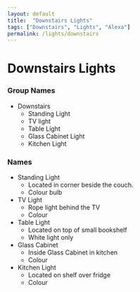 ```yaml
---
layout: default
title:  "Downstairs Lights"
tags: ["Downstairs", "Lights", "Alexa"]
permalink: /lights/downstairs
---
```


# Downstairs Lights

### Group Names

* Downstairs
    - Standing Light
    - TV light
    - Table Light
    - Glass Cabinet Light
    - Kitchen Light

### Names

* Standing Light
    - Located in corner beside the couch.
    - Colour bulb
* TV Light
    - Rope light behind the TV
    - Colour
* Table Light
    - Located on top of small bookshelf
    - White light only
* Glass Cabinet
    - Inside Glass Cabinet in kitchen
    - Colour
* Kitchen Light
    - Located on shelf over fridge
    - Colour